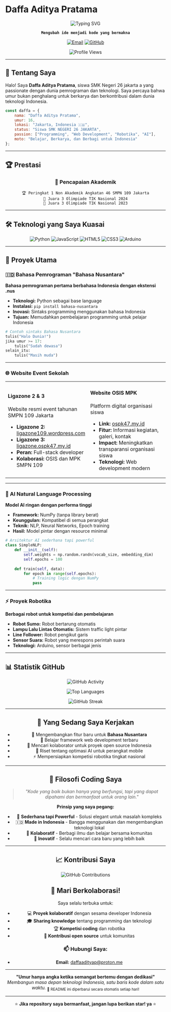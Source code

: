 # Daffa Aditya Pratama

<div align="center">

<!-- Hero Section -->
<picture>
  <source media="(prefers-color-scheme: dark)" srcset="https://readme-typing-svg.demolab.com?font=JetBrains+Mono&size=24&duration=3000&pause=1000&color=64FFDA&background=0D1117&center=true&vCenter=true&multiline=true&width=700&height=100&lines=Siswa+SMK+%7C+Programmer+Indonesia;Menciptakan+Solusi+Digital+Inovatif;Jakarta+%E2%86%92+Dunia">
  <img alt="Typing SVG" src="https://readme-typing-svg.demolab.com?font=JetBrains+Mono&size=24&duration=3000&pause=1000&color=2196F3&center=true&vCenter=true&multiline=true&width=700&height=100&lines=Siswa+SMK+%7C+Programmer+Indonesia;Menciptakan+Solusi+Digital+Inovatif;Jakarta+%E2%86%92+Dunia" />
</picture>

<br />

**`Mengubah ide menjadi kode yang bermakna`**

[![Email](https://img.shields.io/badge/Email-daffaadityap%40proton.me-8B5CF6?style=for-the-badge&logo=protonmail&logoColor=white)](mailto:daffaadityap@proton.me)
[![GitHub](https://img.shields.io/badge/GitHub-daffa--aditya--p-181717?style=for-the-badge&logo=github&logoColor=white)](https://github.com/daffa-aditya-p)

![Profile Views](https://komarev.com/ghpvc/?username=daffa-aditya-p&color=blueviolet&style=for-the-badge&label=KUNJUNGAN+PROFIL)

</div>

---

## 👋 Tentang Saya

Halo! Saya **Daffa Aditya Pratama**, siswa SMK Negeri 26 jakarta a yang passionate dengan dunia pemrograman dan teknologi. Saya percaya bahwa umur bukan penghalang untuk berkarya dan berkontribusi dalam dunia teknologi Indonesia.

```javascript
const daffa = {
    nama: "Daffa Aditya Pratama",
    umur: 16,
    lokasi: "Jakarta, Indonesia 🇮🇩",
    status: "Siswa SMK NEGERI 26 JAKARTA",
    passion: ["Programming", "Web Development", "Robotika", "AI"],
    moto: "Belajar, Berkarya, dan Berbagi untuk Indonesia"
};
```

---

## 🏆 Prestasi

<div align="center">

### 🥇 Pencapaian Akademik
```
🏆 Peringkat 1 Non Akademik Angkatan 46 SMPN 109 Jakarta
🥉 Juara 3 Olimpiade TIK Nasional 2024
🥉 Juara 3 Olimpiade TIK Nasional 2023
```

</div>

---

## 🛠️ Teknologi yang Saya Kuasai

<div align="center">

![Python](https://img.shields.io/badge/Python-3776AB?style=for-the-badge&logo=python&logoColor=white)
![JavaScript](https://img.shields.io/badge/JavaScript-F7DF1E?style=for-the-badge&logo=javascript&logoColor=black)
![HTML5](https://img.shields.io/badge/HTML5-E34F26?style=for-the-badge&logo=html5&logoColor=white)
![CSS3](https://img.shields.io/badge/CSS3-1572B6?style=for-the-badge&logo=css3&logoColor=white)
![Arduino](https://img.shields.io/badge/Arduino-00979D?style=for-the-badge&logo=arduino&logoColor=white)

</div>

---

## 🚀 Proyek Utama

### 🇮🇩 Bahasa Pemrograman "Bahasa Nusantara"
**Bahasa pemrograman pertama berbahasa Indonesia dengan ekstensi .nus**

- **Teknologi:** Python sebagai base language
- **Instalasi:** `pip install bahasa-nusantara`
- **Inovasi:** Sintaks programming menggunakan bahasa Indonesia
- **Tujuan:** Memudahkan pembelajaran programming untuk pelajar Indonesia

```python
# Contoh sintaks Bahasa Nusantara
tulis("Halo Dunia!")
jika umur >= 17:
    tulis("Sudah dewasa")
selain_itu:
    tulis("Masih muda")
```

---

### 🌐 Website Event Sekolah

<table>
<tr>
<td width="50%">

#### **Ligazone 2 & 3**
Website resmi event tahunan SMPN 109 Jakarta

- **Ligazone 2:** [ligazone109.wordpress.com](http://ligazone109.wordpress.com)
- **Ligazone 3:** [ligazone.ospk47.my.id](http://ligazone.ospk47.my.id)
- **Peran:** Full-stack developer
- **Kolaborasi:** OSIS dan MPK SMPN 109

</td>
<td width="50%">

#### **Website OSIS MPK**
Platform digital organisasi siswa

- **Link:** [ospk47.my.id](http://ospk47.my.id)
- **Fitur:** Informasi kegiatan, galeri, kontak
- **Impact:** Meningkatkan transparansi organisasi siswa
- **Teknologi:** Web development modern

</td>
</tr>
</table>

---

### 🤖 AI Natural Language Processing
**Model AI ringan dengan performa tinggi**

- **Framework:** NumPy (tanpa library berat)
- **Keunggulan:** Kompatibel di semua perangkat
- **Teknik:** NLP, Neural Networks, Epoch training
- **Hasil:** Model pintar dengan resource minimal

```python
# Arsitektur AI sederhana tapi powerful
class SimpleNLP:
    def __init__(self):
        self.weights = np.random.randn(vocab_size, embedding_dim)
        self.epochs = 100
    
    def train(self, data):
        for epoch in range(self.epochs):
            # Training logic dengan NumPy
            pass
```

---

### ⚡ Proyek Robotika
**Berbagai robot untuk kompetisi dan pembelajaran**

- **Robot Sumo:** Robot bertarung otomatis
- **Lampu Lalu Lintas Otomatis:** Sistem traffic light pintar  
- **Line Follower:** Robot pengikut garis
- **Sensor Suara:** Robot yang merespons perintah suara
- **Teknologi:** Arduino, sensor berbagai jenis

---

## 📊 Statistik GitHub

<div align="center">

![GitHub Activity](https://github-readme-activity-graph.vercel.app/graph?username=daffa-aditya-p&theme=tokyo-night&hide_border=true&bg_color=0D1117&color=64FFDA&line=64FFDA&point=C9D1D9)

![Top Languages](https://github-readme-stats.vercel.app/api/top-langs/?username=daffa-aditya-p&layout=compact&theme=tokyonight&hide_border=true&bg_color=0D1117&title_color=64FFDA&text_color=C9D1D9)

![GitHub Streak](https://github-readme-streak-stats.herokuapp.com/?user=daffa-aditya-p&theme=tokyonight&hide_border=true&background=0D1117)

---

## 🎯 Yang Sedang Saya Kerjakan

- 🔭 Mengembangkan fitur baru untuk **Bahasa Nusantara**
- 🌱 Belajar framework web development terbaru
- 👯 Mencari kolaborator untuk proyek open source Indonesia
- 🤔 Riset tentang optimasi AI untuk perangkat mobile
- ⚡ Mempersiapkan kompetisi robotika tingkat nasional

---

## 💭 Filosofi Coding Saya

> *"Kode yang baik bukan hanya yang berfungsi, tapi yang dapat dipahami dan bermanfaat untuk orang lain."*

**Prinsip yang saya pegang:**
- 🎯 **Sederhana tapi Powerful** - Solusi elegant untuk masalah kompleks
- 🇮🇩 **Made in Indonesia** - Bangga menggunakan dan mengembangkan teknologi lokal
- 🤝 **Kolaboratif** - Berbagi ilmu dan belajar bersama komunitas
- 🚀 **Inovatif** - Selalu mencari cara baru yang lebih baik

---

## 📈 Kontribusi Saya

<div align="center">

![GitHub Contributions](https://github-contribution-stats.vercel.app/api/?username=daffa-aditya-p&theme=tokyonight)

</div>

## 🤝 Mari Berkolaborasi!

Saya selalu terbuka untuk:
- 💻 **Proyek kolaboratif** dengan sesama developer Indonesia
- 🎓 **Sharing knowledge** tentang programming dan teknologi
- 🏆 **Kompetisi coding** dan robotika
- 🌟 **Kontribusi open source** untuk komunitas

### 📫 Hubungi Saya:
- **Email:** daffaadityap@proton.me

---

<div align="center">

**"Umur hanya angka ketika semangat bertemu dengan dedikasi"**  
*Membangun masa depan teknologi Indonesia, satu baris kode dalam satu waktu.*
<sub>🔄 README ini diperbarui secara otomatis setiap hari!</sub>

---

⭐ **Jika repository saya bermanfaat, jangan lupa berikan star! ya** ⭐

</div>
